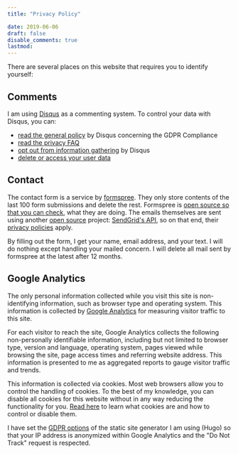 ```yaml
---
title: "Privacy Policy"

date: 2019-06-06
draft: false
disable_comments: true
lastmod:
---
```


There are several places on this website that requires you to identify yourself:

## Comments

I am using [Disqus](https://disqus.com/) as a commenting system. To control your data with Disqus, you can:

- [read the general policy](https://blog.disqus.com/update-on-privacy-and-gdpr-compliance) by Disqus concerning the GDPR Compliance
- [read the privacy FAQ](https://help.disqus.com/terms-and-policies/privacy-faq)
- [opt out from information gathering](https://disqus.com/data-sharing-settings/) by Disqus
- [delete or access your user data](https://help.disqus.com/commenting/gdpr-delete-or-access-user-data)

## Contact

The contact form is a service by [formspree](https://formspree.io/). They only store contents of the last 100 form submissions and delete the rest. Formspree is [open source so that you can check](https://github.com/formspree/formspree), what they are doing. The emails themselves are sent using another [open source](https://github.com/sendgrid) project: [SendGrid's API](https://sendgrid.com/), so on that end, their [privacy policies](https://sendgrid.com/policies/privacy/) apply.

By filling out the form, I get your name, email address, and your text. I will do nothing except handling your mailed concern. I will delete all mail sent by formspree at the latest after 12 months.

## Google Analytics

The only personal information collected while you visit this site is non-identifying information, such as browser type and operating system. This information is collected by [Google Analytics](https://www.google.com/analytics/terms/us.html) for measuring visitor traffic to this site.

For each visitor to reach the site, Google Analytics collects the following non-personally identifiable information, including but not limited to browser type, version and language, operating system, pages viewed while browsing the site, page access times and referring website address. This information is presented to me as aggregated reports to gauge visitor traffic and trends.

This information is collected via cookies. Most web browsers allow you to control the handling of cookies. To the best of my knowledge, you can disable all cookies for this website without in any way reducing the functionality for you. [Read here](https://cookiesandyou.com/) to learn what cookies are and how to control or disable them.

I have set the [GDPR options](https://gohugo.io/about/hugo-and-gdpr/#all-privacy-settings) of the static site generator I am using (Hugo) so that your IP address is anonymized within Google Analytics and the "Do Not Track" request is respected.

<!-- Currently not in use
## Social sharing

If you are using the social sharing buttons on my website, then the privacy policy of those websites apply:

+ [Twitter](https://twitter.com/en/privacy)
+ [Facebook](https://www.facebook.com/privacy/explanation)
+ [Instagram](https://help.instagram.com/155833707900388)
+ [Weibo](https://www.whatsonweibo.com/privacy-policy/)

-->
